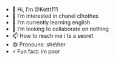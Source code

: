 - 👋 Hi, I’m @Kettt111
- 👀 I’m interested in chanel clhothes
- 🌱 I’m currently learning english
- 💞️ I’m looking to collaborate on nothing
- 📫 How to reach me i`ts a secret
- 😄 Pronouns: she\her
- ⚡ Fun fact: im poor

<!---
Kettt111/Kettt111 is a ✨ special ✨ repository because its `README.md` (this file) appears on your GitHub profile.
You can click the Preview link to take a look at your changes.
--->
